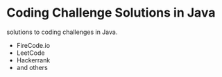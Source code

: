 # Coding Challenge Solutions in Java 

solutions to coding challenges in Java.
* FireCode.io 
* LeetCode
* Hackerrank
* and others
